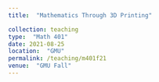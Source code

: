 ```yaml
---
title:  "Mathematics Through 3D Printing"

collection: teaching
type:  "Math 401"
date: 2021-08-25
location:  "GMU"
permalink: /teaching/m401f21
venue:  "GMU Fall"
---
```


